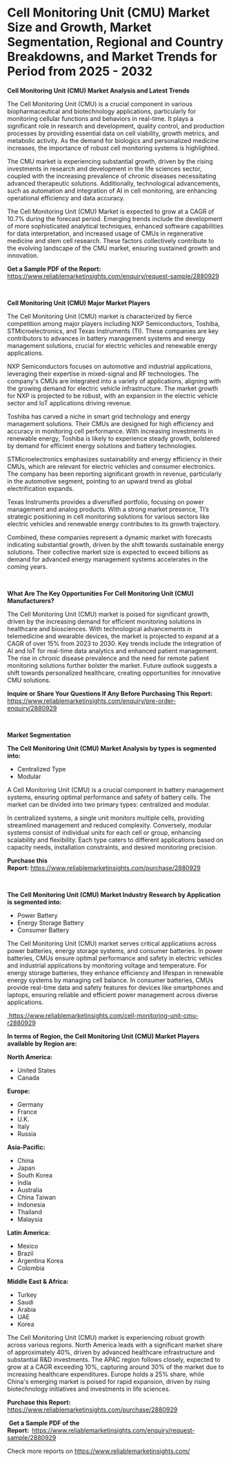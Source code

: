 <p><h1>Cell Monitoring Unit (CMU) Market Size and Growth, Market Segmentation, Regional and Country Breakdowns, and Market Trends for Period from 2025 -  2032</h1></p><p><strong>Cell Monitoring Unit (CMU) Market Analysis and Latest Trends</strong></p>
<p><p>The Cell Monitoring Unit (CMU) is a crucial component in various biopharmaceutical and biotechnology applications, particularly for monitoring cellular functions and behaviors in real-time. It plays a significant role in research and development, quality control, and production processes by providing essential data on cell viability, growth metrics, and metabolic activity. As the demand for biologics and personalized medicine increases, the importance of robust cell monitoring systems is highlighted.</p><p>The CMU market is experiencing substantial growth, driven by the rising investments in research and development in the life sciences sector, coupled with the increasing prevalence of chronic diseases necessitating advanced therapeutic solutions. Additionally, technological advancements, such as automation and integration of AI in cell monitoring, are enhancing operational efficiency and data accuracy.</p><p>The Cell Monitoring Unit (CMU) Market is expected to grow at a CAGR of 10.7% during the forecast period. Emerging trends include the development of more sophisticated analytical techniques, enhanced software capabilities for data interpretation, and increased usage of CMUs in regenerative medicine and stem cell research. These factors collectively contribute to the evolving landscape of the CMU market, ensuring sustained growth and innovation.</p></p>
<p><strong>Get a Sample PDF of the Report:&nbsp;</strong> <a href="https://www.reliablemarketinsights.com/enquiry/request-sample/2880929?utm_campaign=3008&utm_medium=2&utm_source=Github&utm_content=ia&utm_term=12032025&utm_id=cell-monitoring-unit-cmu">https://www.reliablemarketinsights.com/enquiry/request-sample/2880929</a></p>
<p>&nbsp;</p>
<p><strong>Cell Monitoring Unit (CMU) Major Market Players</strong></p>
<p><p>The Cell Monitoring Unit (CMU) market is characterized by fierce competition among major players including NXP Semiconductors, Toshiba, STMicroelectronics, and Texas Instruments (TI). These companies are key contributors to advances in battery management systems and energy management solutions, crucial for electric vehicles and renewable energy applications.</p><p>NXP Semiconductors focuses on automotive and industrial applications, leveraging their expertise in mixed-signal and RF technologies. The company's CMUs are integrated into a variety of applications, aligning with the growing demand for electric vehicle infrastructure. The market growth for NXP is projected to be robust, with an expansion in the electric vehicle sector and IoT applications driving revenue.</p><p>Toshiba has carved a niche in smart grid technology and energy management solutions. Their CMUs are designed for high efficiency and accuracy in monitoring cell performance. With increasing investments in renewable energy, Toshiba is likely to experience steady growth, bolstered by demand for efficient energy solutions and battery technologies.</p><p>STMicroelectronics emphasizes sustainability and energy efficiency in their CMUs, which are relevant for electric vehicles and consumer electronics. The company has been reporting significant growth in revenue, particularly in the automotive segment, pointing to an upward trend as global electrification expands.</p><p>Texas Instruments provides a diversified portfolio, focusing on power management and analog products. With a strong market presence, TI’s strategic positioning in cell monitoring solutions for various sectors like electric vehicles and renewable energy contributes to its growth trajectory.</p><p>Combined, these companies represent a dynamic market with forecasts indicating substantial growth, driven by the shift towards sustainable energy solutions. Their collective market size is expected to exceed billions as demand for advanced energy management systems accelerates in the coming years.</p></p>
<p>&nbsp;</p>
<p><strong>What Are The Key Opportunities For Cell Monitoring Unit (CMU) Manufacturers?</strong></p>
<p><p>The Cell Monitoring Unit (CMU) market is poised for significant growth, driven by the increasing demand for efficient monitoring solutions in healthcare and biosciences. With technological advancements in telemedicine and wearable devices, the market is projected to expand at a CAGR of over 15% from 2023 to 2030. Key trends include the integration of AI and IoT for real-time data analytics and enhanced patient management. The rise in chronic disease prevalence and the need for remote patient monitoring solutions further bolster the market. Future outlook suggests a shift towards personalized healthcare, creating opportunities for innovative CMU solutions.</p></p>
<p><strong>Inquire or Share Your Questions If Any Before Purchasing This Report:</strong> <a href="https://www.reliablemarketinsights.com/enquiry/pre-order-enquiry/2880929?utm_campaign=3008&utm_medium=2&utm_source=Github&utm_content=ia&utm_term=12032025&utm_id=cell-monitoring-unit-cmu">https://www.reliablemarketinsights.com/enquiry/pre-order-enquiry/2880929</a></p>
<p>&nbsp;</p>
<p><strong>Market Segmentation</strong></p>
<p><strong>The Cell Monitoring Unit (CMU) Market Analysis by types is segmented into:</strong></p>
<p><ul><li>Centralized Type</li><li>Modular</li></ul></p>
<p><p>A Cell Monitoring Unit (CMU) is a crucial component in battery management systems, ensuring optimal performance and safety of battery cells. The market can be divided into two primary types: centralized and modular. </p><p>In centralized systems, a single unit monitors multiple cells, providing streamlined management and reduced complexity. Conversely, modular systems consist of individual units for each cell or group, enhancing scalability and flexibility. Each type caters to different applications based on capacity needs, installation constraints, and desired monitoring precision.</p></p>
<p><strong>Purchase this Report:&nbsp;</strong><a href="https://www.reliablemarketinsights.com/purchase/2880929?utm_campaign=3008&utm_medium=2&utm_source=Github&utm_content=ia&utm_term=12032025&utm_id=cell-monitoring-unit-cmu">https://www.reliablemarketinsights.com/purchase/2880929</a></p>
<p>&nbsp;</p>
<p><strong>The Cell Monitoring Unit (CMU) Market Industry Research by Application is segmented into:</strong></p>
<p><ul><li>Power Battery</li><li>Energy Storage Battery</li><li>Consumer Battery</li></ul></p>
<p><p>The Cell Monitoring Unit (CMU) market serves critical applications across power batteries, energy storage systems, and consumer batteries. In power batteries, CMUs ensure optimal performance and safety in electric vehicles and industrial applications by monitoring voltage and temperature. For energy storage batteries, they enhance efficiency and lifespan in renewable energy systems by managing cell balance. In consumer batteries, CMUs provide real-time data and safety features for devices like smartphones and laptops, ensuring reliable and efficient power management across diverse applications.</p></p>
<p><a href="https://www.reliablemarketinsights.com/cell-monitoring-unit-cmu-r2880929?utm_campaign=3008&utm_medium=2&utm_source=Github&utm_content=ia&utm_term=12032025&utm_id=cell-monitoring-unit-cmu">&nbsp;https://www.reliablemarketinsights.com/cell-monitoring-unit-cmu-r2880929</a></p>
<p><strong>In terms of Region, the Cell Monitoring Unit (CMU) Market Players available by Region are:</strong></p>
<p>
    <p> <strong> North America: </strong>
        <ul>
            <li>United States</li>
            <li>Canada</li>
        </ul>
        </p> 
    <p> <strong> Europe: </strong>
        <ul>
            <li>Germany</li>
            <li>France</li>
            <li>U.K.</li>
            <li>Italy</li>
            <li>Russia</li>
        </ul>
        </p> 
    <p> <strong> Asia-Pacific: </strong>
        <ul>
            <li>China</li>
            <li>Japan</li>
            <li>South Korea</li>
            <li>India</li>
            <li>Australia</li>
            <li>China Taiwan</li>
            <li>Indonesia</li>
            <li>Thailand</li>
            <li>Malaysia</li>
        </ul>
        </p> 
    <p> <strong> Latin America: </strong>
        <ul>
            <li>Mexico</li>
            <li>Brazil</li>
            <li>Argentina Korea</li>
            <li>Colombia</li>
        </ul>
        </p> 
    <p> <strong> Middle East & Africa: </strong>
        <ul>
            <li>Turkey</li>
            <li>Saudi</li>
            <li>Arabia</li>
            <li>UAE</li>
            <li>Korea</li>
        </ul>
    </p>
    </p>
<p><p>The Cell Monitoring Unit (CMU) market is experiencing robust growth across various regions. North America leads with a significant market share of approximately 40%, driven by advanced healthcare infrastructure and substantial R&D investments. The APAC region follows closely, expected to grow at a CAGR exceeding 10%, capturing around 30% of the market due to increasing healthcare expenditures. Europe holds a 25% share, while China's emerging market is poised for rapid expansion, driven by rising biotechnology initiatives and investments in life sciences.</p></p>
<p><strong>Purchase this Report: </strong><a href="https://www.reliablemarketinsights.com/purchase/2880929?utm_campaign=3008&utm_medium=2&utm_source=Github&utm_content=ia&utm_term=12032025&utm_id=cell-monitoring-unit-cmu">https://www.reliablemarketinsights.com/purchase/2880929</a></p>
<p>&nbsp;<strong>Get a Sample PDF of the Report:&nbsp;&nbsp;</strong><a href="https://www.reliablemarketinsights.com/enquiry/request-sample/2880929?utm_campaign=3008&utm_medium=2&utm_source=Github&utm_content=ia&utm_term=12032025&utm_id=cell-monitoring-unit-cmu">https://www.reliablemarketinsights.com/enquiry/request-sample/2880929</a></p>
<p><strong></strong></p>
<p>Check more reports on <a href="https://www.reliablemarketinsights.com/?utm_campaign=3008&utm_medium=2&utm_source=Github&utm_content=ia&utm_term=12032025&utm_id=cell-monitoring-unit-cmu">https://www.reliablemarketinsights.com/</a></p>